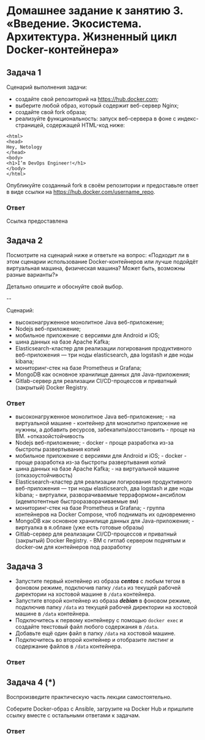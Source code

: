 
# Домашнее задание к занятию 3. «Введение. Экосистема. Архитектура. Жизненный цикл Docker-контейнера»


## Задача 1

Сценарий выполнения задачи:

- создайте свой репозиторий на https://hub.docker.com;
- выберите любой образ, который содержит веб-сервер Nginx;
- создайте свой fork образа;
- реализуйте функциональность:
запуск веб-сервера в фоне с индекс-страницей, содержащей HTML-код ниже:
```
<html>
<head>
Hey, Netology
</head>
<body>
<h1>I’m DevOps Engineer!</h1>
</body>
</html>
```

Опубликуйте созданный fork в своём репозитории и предоставьте ответ в виде ссылки на https://hub.docker.com/username_repo.

### Ответ

Ссылка предоставлена

## Задача 2

Посмотрите на сценарий ниже и ответьте на вопрос:
«Подходит ли в этом сценарии использование Docker-контейнеров или лучше подойдёт виртуальная машина, физическая машина? Может быть, возможны разные варианты?»

Детально опишите и обоснуйте свой выбор.

--

Сценарий:

- высоконагруженное монолитное Java веб-приложение;
- Nodejs веб-приложение;
- мобильное приложение c версиями для Android и iOS;
- шина данных на базе Apache Kafka;
- Elasticsearch-кластер для реализации логирования продуктивного веб-приложения — три ноды elasticsearch, два logstash и две ноды kibana;
- мониторинг-стек на базе Prometheus и Grafana;
- MongoDB как основное хранилище данных для Java-приложения;
- Gitlab-сервер для реализации CI/CD-процессов и приватный (закрытый) Docker Registry.

### Ответ  

- высоконагруженное монолитное Java веб-приложение; - на виртуальной машине - контейнер для монолитно приложение не нужнны, а добавить ресурсов, забекапить\восстановить - проще на ВМ. +отказойстойчивость  
- Nodejs веб-приложение; - docker - проще разработка из-за быстроты развертывания копий  
- мобильное приложение c версиями для Android и iOS; - docker - проще разработка из-за быстроты развертывания копий  
- шина данных на базе Apache Kafka; - на виртуальной машине (отказоустойчивость)  
- Elasticsearch-кластер для реализации логирования продуктивного веб-приложения — три ноды elasticsearch, два logstash и две ноды kibana; - виртуалки, разворачиваемые терраформом+ансиблом (идемпотентные быстроразворачиваемые вм)  
- мониторинг-стек на базе Prometheus и Grafana; - группа контейнеров на Docker Compose, чтоб поднимать их одновременно  
- MongoDB как основное хранилище данных для Java-приложения; - виртуалка в я.облаке (уже есть готовые образы)  
- Gitlab-сервер для реализации CI/CD-процессов и приватный (закрытый) Docker Registry. - ВМ с гитлаб сервером поднятым и docker-ом для контейнеров под разработку    
## Задача 3

- Запустите первый контейнер из образа ***centos*** c любым тегом в фоновом режиме, подключив папку ```/data``` из текущей рабочей директории на хостовой машине в ```/data``` контейнера.
- Запустите второй контейнер из образа ***debian*** в фоновом режиме, подключив папку ```/data``` из текущей рабочей директории на хостовой машине в ```/data``` контейнера.
- Подключитесь к первому контейнеру с помощью ```docker exec``` и создайте текстовый файл любого содержания в ```/data```.
- Добавьте ещё один файл в папку ```/data``` на хостовой машине.
- Подключитесь во второй контейнер и отобразите листинг и содержание файлов в ```/data``` контейнера.
  
### Ответ



## Задача 4 (*)

Воспроизведите практическую часть лекции самостоятельно.

Соберите Docker-образ с Ansible, загрузите на Docker Hub и пришлите ссылку вместе с остальными ответами к задачам.

### Ответ




